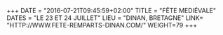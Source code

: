 +++
DATE = "2016-07-21T09:45:59+02:00"
TITLE = "FÊTE MEDIÉVALE"
DATES = "LE 23 ET 24 JUILLET"
LIEU = "DINAN, BRETAGNE"
LINK= "HTTP://WWW.FETE-REMPARTS-DINAN.COM/"
WEIGHT=79
+++

